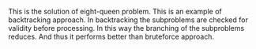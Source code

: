 
This is the solution of eight-queen problem. This is an example of backtracking approach. In backtracking the subproblems are checked for validity before processing. In this way the branching of the subproblems reduces. And thus it performs better than bruteforce approach.
